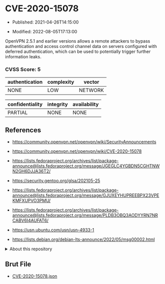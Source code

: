 # CVE-2020-15078

- Published: 2021-04-26T14:15:00

- Modified: 2022-08-05T17:13:00

OpenVPN 2.5.1 and earlier versions allows a remote attackers to bypass authentication and access control channel data on servers configured with deferred authentication, which can be used to potentially trigger further information leaks.

### CVSS Score: **5**

| authentication | complexity | vector |
| --- | --- | --- |
| NONE | LOW | NETWORK |

| confidentiality | integrity | availability |
| --- | --- | --- |
| PARTIAL | NONE | NONE |

## References

* https://community.openvpn.net/openvpn/wiki/SecurityAnnouncements

* https://community.openvpn.net/openvpn/wiki/CVE-2020-15078

* https://lists.fedoraproject.org/archives/list/package-announce@lists.fedoraproject.org/message/JGEGLC4YGBDN5CGHTNWN2GH6DJJA36T2/

* https://security.gentoo.org/glsa/202105-25

* https://lists.fedoraproject.org/archives/list/package-announce@lists.fedoraproject.org/message/GJUXEYHUPREEBPX23VPEKMFXUPVO3PMU/

* https://lists.fedoraproject.org/archives/list/package-announce@lists.fedoraproject.org/message/PLDB3OBQ3AODYYRN7NRCABV6I4AUFAT6/

* https://usn.ubuntu.com/usn/usn-4933-1

* https://lists.debian.org/debian-lts-announce/2022/05/msg00002.html

<details>
<summary>About this repository</summary> 

  This repository is part of the project [Live Hack CVE](https://github.com/Live-Hack-CVE). Main website can be found [www.live-hack.org](https://www.live-hack.org) 
  
  Made by [Sn0wAlice](https://github.com/Sn0wAlice) for the people that care about security and need to have a feed of the latest CVEs. Hope you enjoy it, don't forget to star the repo and follow me on [Twitter](https://twitter.com/Sn0wAlice) and [Github](https://github.com/Sn0wAlice). And that is my [personnal website](https://www.alice-snow.me/)

  - [Home Page](https://github.com/Live-Hack-CVE)
  - [Framework](https://github.com/Live-Hack-CVE/cve-framework)
  - [CVE database](https://github.com/Live-Hack-CVE/full_database)
  - [Changelog](https://github.com/Live-Hack-CVE/Changelog)
</details>

## Brut File

* [CVE-2020-15078.json](https://raw.githubusercontent.com/Live-Hack-CVE/full_database/main/cves/2020/CVE-2020-15078.json)

